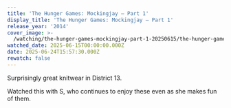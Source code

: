 ```yaml
---
title: 'The Hunger Games: Mockingjay – Part 1'
display_title: 'The Hunger Games: Mockingjay – Part 1'
release_year: '2014'
cover_image: >-
  /watching/the-hunger-games-mockingjay-part-1-20250615/the-hunger-games-mockingjay-part-1.jpg
watched_date: 2025-06-15T00:00:00.000Z
date: 2025-06-24T15:57:30.000Z
rewatch: false
---
```

Surprisingly great knitwear in District 13.

Watched this with S, who continues to enjoy these even as she makes fun of them.
